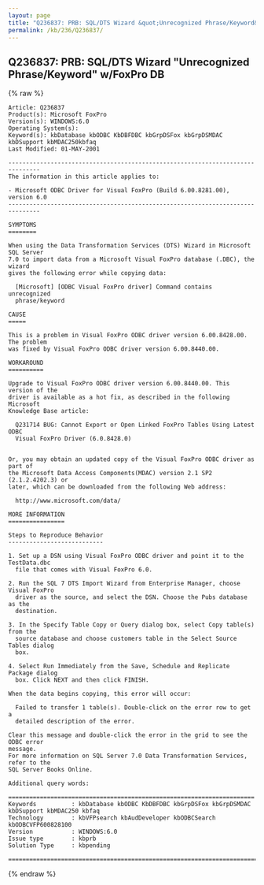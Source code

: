 ```yaml
---
layout: page
title: "Q236837: PRB: SQL/DTS Wizard &quot;Unrecognized Phrase/Keyword&quot; w/FoxPro DB"
permalink: /kb/236/Q236837/
---
```


## Q236837: PRB: SQL/DTS Wizard &quot;Unrecognized Phrase/Keyword&quot; w/FoxPro DB

{% raw %}

	Article: Q236837
	Product(s): Microsoft FoxPro
	Version(s): WINDOWS:6.0
	Operating System(s): 
	Keyword(s): kbDatabase kbODBC KbDBFDBC kbGrpDSFox kbGrpDSMDAC kbDSupport kbMDAC250kbfaq
	Last Modified: 01-MAY-2001
	
	-------------------------------------------------------------------------------
	The information in this article applies to:
	
	- Microsoft ODBC Driver for Visual FoxPro (Build 6.00.8281.00), version 6.0 
	-------------------------------------------------------------------------------
	
	SYMPTOMS
	========
	
	When using the Data Transformation Services (DTS) Wizard in Microsoft SQL Server
	7.0 to import data from a Microsoft Visual FoxPro database (.DBC), the wizard
	gives the following error while copying data:
	
	  [Microsoft] [ODBC Visual FoxPro driver] Command contains unrecognized
	  phrase/keyword
	
	CAUSE
	=====
	
	This is a problem in Visual FoxPro ODBC driver version 6.00.8428.00. The problem
	was fixed by Visual FoxPro ODBC driver version 6.00.8440.00.
	
	WORKAROUND
	==========
	
	Upgrade to Visual FoxPro ODBC driver version 6.00.8440.00. This version of the
	driver is available as a hot fix, as described in the following Microsoft
	Knowledge Base article:
	
	  Q231714 BUG: Cannot Export or Open Linked FoxPro Tables Using Latest ODBC
	  Visual FoxPro Driver (6.0.8428.0)
	
	
	Or, you may obtain an updated copy of the Visual FoxPro ODBC driver as part of
	the Microsoft Data Access Components(MDAC) version 2.1 SP2 (2.1.2.4202.3) or
	later, which can be downloaded from the following Web address:
	
	  http://www.microsoft.com/data/
	
	MORE INFORMATION
	================
	
	Steps to Reproduce Behavior
	---------------------------
	
	1. Set up a DSN using Visual FoxPro ODBC driver and point it to the TestData.dbc
	  file that comes with Visual FoxPro 6.0.
	
	2. Run the SQL 7 DTS Import Wizard from Enterprise Manager, choose Visual FoxPro
	  driver as the source, and select the DSN. Choose the Pubs database as the
	  destination.
	
	3. In the Specify Table Copy or Query dialog box, select Copy table(s) from the
	  source database and choose customers table in the Select Source Tables dialog
	  box.
	
	4. Select Run Immediately from the Save, Schedule and Replicate Package dialog
	  box. Click NEXT and then click FINISH.
	
	When the data begins copying, this error will occur:
	
	  Failed to transfer 1 table(s). Double-click on the error row to get a
	  detailed description of the error.
	
	Clear this message and double-click the error in the grid to see the ODBC error
	message.
	For more information on SQL Server 7.0 Data Transformation Services, refer to the
	SQL Server Books Online.
	
	Additional query words:
	
	======================================================================
	Keywords          : kbDatabase kbODBC KbDBFDBC kbGrpDSFox kbGrpDSMDAC kbDSupport kbMDAC250 kbfaq
	Technology        : kbVFPsearch kbAudDeveloper kbODBCSearch kbODBCVFP600828100
	Version           : WINDOWS:6.0
	Issue type        : kbprb
	Solution Type     : kbpending
	
	=============================================================================
	

{% endraw %}
